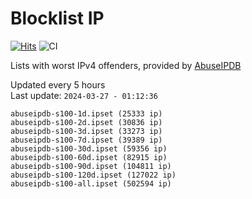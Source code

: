 # Blocklist IP

[![Hits](https://hits.seeyoufarm.com/api/count/incr/badge.svg?url=https%3A%2F%2Fgithub.com%2Fborestad%2Fblocklist-ip%2F&count_bg=%2379C83D&title_bg=%23555555&icon=&icon_color=%23E7E7E7&title=hits&edge_flat=false)](https://hits.seeyoufarm.com)  ![CI](https://img.shields.io/github/workflow/status/borestad/blocklist-ip/CI?style=flat-square)

Lists with worst IPv4 offenders, provided by [AbuseIPDB](https://www.abuseipdb.com/)

<!-- FOOTER-PLACEHOLDER -->
Updated every 5 hours<br>
Last update: `2024-03-27 - 01:12:36`
```
abuseipdb-s100-1d.ipset (25333 ip)
abuseipdb-s100-2d.ipset (30836 ip)
abuseipdb-s100-3d.ipset (33273 ip)
abuseipdb-s100-7d.ipset (39389 ip)
abuseipdb-s100-30d.ipset (59356 ip)
abuseipdb-s100-60d.ipset (82915 ip)
abuseipdb-s100-90d.ipset (104811 ip)
abuseipdb-s100-120d.ipset (127022 ip)
abuseipdb-s100-all.ipset (502594 ip)
```
